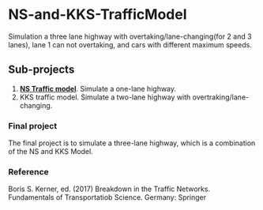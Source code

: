 # NS-and-KKS-TrafficModel
Simulation a three lane highway with overtaking/lane-changing(for 2 and 3 lanes), lane 1 can not overtaking, and cars with different maximum speeds.

## Sub-projects
1. [**NS Traffic model**](https://github.com/LI-Sirui/NS-and-KKS-TrafficModel/blob/main/Road1.py). Simulate a one-lane highway.
2. KKS traffic model. Simulate a two-lane highway with overtraking/lane-changing.


### Final project
The final project is to simulate a three-lane highway, which is a combination of the NS and KKS Model.

### Reference 
Boris S. Kerner, ed. (2017) Breakdown in the Traffic Networks. Fundamentals of Transportatiob Science. Germany: Springer
